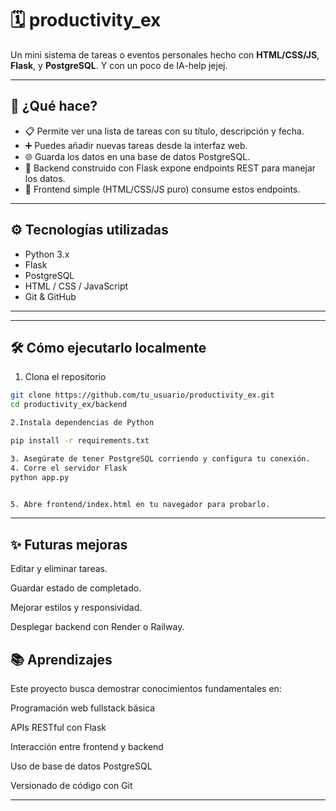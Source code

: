 # 🗓️ productivity_ex

Un mini sistema de tareas o eventos personales hecho con **HTML/CSS/JS**, **Flask**, y **PostgreSQL**.
Y con un poco de IA-help jejej.

---

## 🚀 ¿Qué hace?

- 📋 Permite ver una lista de tareas con su título, descripción y fecha.
- ➕ Puedes añadir nuevas tareas desde la interfaz web.
- 🌐 Guarda los datos en una base de datos PostgreSQL.
- 🧠 Backend construido con Flask expone endpoints REST para manejar los datos.
- 💾 Frontend simple (HTML/CSS/JS puro) consume estos endpoints.

---

## ⚙️ Tecnologías utilizadas

- Python 3.x
- Flask
- PostgreSQL
- HTML / CSS / JavaScript
- Git & GitHub

---

---

## 🛠️ Cómo ejecutarlo localmente

1. Clona el repositorio

```bash
git clone https://github.com/tu_usuario/productivity_ex.git
cd productivity_ex/backend

2.Instala dependencias de Python

pip install -r requirements.txt 

3. Asegúrate de tener PostgreSQL corriendo y configura tu conexión.
4. Corre el servidor Flask
python app.py


5. Abre frontend/index.html en tu navegador para probarlo.
```
---
## ✨ Futuras mejoras
 Editar y eliminar tareas.

 Guardar estado de completado.

 Mejorar estilos y responsividad.

 Desplegar backend con Render o Railway.

## 📚 Aprendizajes
Este proyecto busca demostrar conocimientos fundamentales en:

Programación web fullstack básica

APIs RESTful con Flask

Interacción entre frontend y backend

Uso de base de datos PostgreSQL

Versionado de código con Git

---